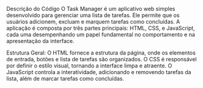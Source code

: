 Descrição do Código
O Task Manager é um aplicativo web simples desenvolvido para gerenciar uma lista de tarefas. Ele permite que os usuários adicionem, excluam e marquem tarefas como concluídas. A aplicação é composta por três partes principais: HTML, CSS, e JavaScript, cada uma desempenhando um papel fundamental no comportamento e na apresentação da interface.

Estrutura Geral:
O HTML fornece a estrutura da página, onde os elementos de entrada, botões e lista de tarefas são organizados.
O CSS é responsável por definir o estilo visual, tornando a interface limpa e atraente.
O JavaScript controla a interatividade, adicionando e removendo tarefas da lista, além de marcar tarefas como concluídas.
